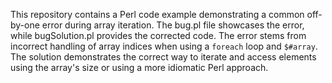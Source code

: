 This repository contains a Perl code example demonstrating a common off-by-one error during array iteration. The bug.pl file showcases the error, while bugSolution.pl provides the corrected code.  The error stems from incorrect handling of array indices when using a `foreach` loop and `$#array`.  The solution demonstrates the correct way to iterate and access elements using the array's size or using a more idiomatic Perl approach.